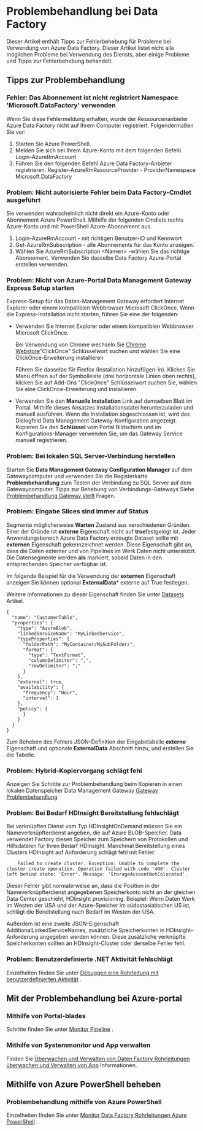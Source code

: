 <properties 
    pageTitle="Problembehandlung bei Azure Data Factory" 
    description="Informationen Sie zu Problemen mit Azure Data Factory." 
    services="data-factory" 
    documentationCenter="" 
    authors="spelluru" 
    manager="jhubbard" 
    editor="monicar"/>

<tags 
    ms.service="data-factory" 
    ms.workload="data-services" 
    ms.tgt_pltfrm="na" 
    ms.devlang="na" 
    ms.topic="article" 
    ms.date="08/31/2016" 
    ms.author="spelluru"/>

# <a name="troubleshoot-data-factory-issues"></a>Problembehandlung bei Data Factory
Dieser Artikel enthält Tipps zur Fehlerbehebung für Probleme bei Verwendung von Azure Data Factory. Dieser Artikel listet nicht alle möglichen Probleme bei Verwendung des Diensts, aber einige Probleme und Tipps zur Fehlerbehebung behandelt.   

## <a name="troubleshooting-tips"></a>Tipps zur Problembehandlung

### <a name="error-the-subscription-is-not-registered-to-use-namespace-microsoftdatafactory"></a>Fehler: Das Abonnement ist nicht registriert Namespace 'Microsoft.DataFactory' verwenden
Wenn Sie diese Fehlermeldung erhalten, wurde der Ressourcenanbieter Azure Data Factory nicht auf Ihrem Computer registriert. Folgendermaßen Sie vor: 

1. Starten Sie Azure PowerShell. 
2. Melden Sie sich bei Ihrem Azure-Konto mit dem folgenden Befehl.
        Login-AzureRmAccount 
3. Führen Sie den folgenden Befehl Azure Data Factory-Anbieter registrieren.
        Register-AzureRmResourceProvider - ProviderNamespace Microsoft.DataFactory

### <a name="problem-unauthorized-error-when-running-a-data-factory-cmdlet"></a>Problem: Nicht autorisierte Fehler beim Data Factory-Cmdlet ausgeführt
Sie verwenden wahrscheinlich nicht direkt ein Azure-Konto oder Abonnement Azure PowerShell. Mithilfe der folgenden Cmdlets rechts Azure-Konto und mit PowerShell Azure-Abonnement aus. 

1. Login-AzureRmAccount - mit richtigen Benutzer-ID und Kennwort
2. Get-AzureRmSubscription - alle Abonnements für das Konto anzeigen. 
3. Wählen Sie AzureRmSubscription &lt;Namen&gt; -wählen Sie das richtige Abonnement. Verwenden Sie dasselbe Data Factory Azure-Portal erstellen verwenden.

### <a name="problem-fail-to-launch-data-management-gateway-express-setup-from-azure-portal"></a>Problem: Nicht von Azure-Portal Data Management Gateway Express Setup starten
Express-Setup für das Daten-Management Gateway erfordert Internet Explorer oder einem kompatiblen Webbrowser Microsoft ClickOnce. Wenn die Express-Installation nicht starten, führen Sie eine der folgenden: 

- Verwenden Sie Internet Explorer oder einem kompatiblen Webbrowser Microsoft ClickOnce.

    Bei Verwendung von Chrome wechseln Sie [Chrome Webstore](https://chrome.google.com/webstore/)"ClickOnce" Schlüsselwort suchen und wählen Sie eine ClickOnce-Erweiterung installieren 
    
    Führen Sie dasselbe für Firefox (Installation hinzufügen-in). Klicken Sie Menü öffnen auf der Symbolleiste (drei horizontale Linien oben rechts), klicken Sie auf Add-Ons "ClickOnce" Schlüsselwort suchen Sie, wählen Sie eine ClickOnce-Erweiterung und installieren. 

- Verwenden Sie den **Manuelle Installation** Link auf demselben Blatt im Portal. Mithilfe dieses Ansatzes Installationsdatei herunterzuladen und manuell ausführen. Wenn die Installation abgeschlossen ist, wird das Dialogfeld Data Management Gateway-Konfiguration angezeigt. Kopieren Sie den **Schlüssel** vom Portal Bildschirm und im Konfigurations-Manager verwenden Sie, um das Gateway Service manuell registrieren.  

### <a name="problem-fail-to-connect-to-on-premises-sql-server"></a>Problem: Bei lokalen SQL Server-Verbindung herstellen 
Starten Sie **Data Management Gateway Configuration Manager** auf dem Gatewaycomputer und verwenden Sie die Registerkarte **Problembehandlung** zum Testen der Verbindung zu SQL Server auf dem Gatewaycomputer. Tipps zur Behebung von Verbindungs-Gateways Siehe [Problembehandlung Gateway stellt](data-factory-data-management-gateway.md#troubleshoot-gateway-issues) Fragen.   
 

### <a name="problem-input-slices-are-in-waiting-state-for-ever"></a>Problem: Eingabe Slices sind immer auf Status

Segmente möglicherweise **Warten** Zustand aus verschiedenen Gründen. Einer der Gründe ist **externe** Eigenschaft nicht auf **true**festgelegt ist. Jeder Anwendungsbereich Azure Data Factory erzeugte Dataset sollte mit **externen** Eigenschaft gekennzeichnet werden. Diese Eigenschaft gibt an, dass die Daten externer und von Pipelines im Werk Daten nicht unterstützt. Die Datensegmente werden **als** markiert, sobald Daten in den entsprechenden Speicher verfügbar ist. 

Im folgende Beispiel für die Verwendung der **externen** Eigenschaft anzeigen Sie können optional **ExternalData*** externe auf True festlegen.

Weitere Informationen zu dieser Eigenschaft finden Sie unter [Datasets](data-factory-create-datasets.md) Artikel.
    
    {
      "name": "CustomerTable",
      "properties": {
        "type": "AzureBlob",
        "linkedServiceName": "MyLinkedService",
        "typeProperties": {
          "folderPath": "MyContainer/MySubFolder/",
          "format": {
            "type": "TextFormat",
            "columnDelimiter": ",",
            "rowDelimiter": ";"
          }
        },
        "external": true,
        "availability": {
          "frequency": "Hour",
          "interval": 1
        },
        "policy": {
          }
        }
      }
    }

Zum Beheben des Fehlers JSON-Definition der Eingabetabelle **externe** Eigenschaft und optionale **ExternalData** Abschnitt hinzu, und erstellen Sie die Tabelle. 

### <a name="problem-hybrid-copy-operation-fails"></a>Problem: Hybrid-Kopiervorgang schlägt fehl
Anzeigen Sie Schritte zur Problembehandlung beim Kopieren in einen lokalen Datenspeicher Data Management Gateway [Gateway Problembehandlung](data-factory-data-management-gateway.md#troubleshoot-gateway-issues) 

### <a name="problem-on-demand-hdinsight-provisioning-fails"></a>Problem: Bei Bedarf HDInsight Bereitstellung fehlschlägt
Bei verknüpften Dienst vom Typ HDInsightOnDemand müssen Sie ein Nameverknüpfterdienst angeben, die auf Azure BLOB-Speicher. Data verwendet Factory diesen Speicher zum Speichern von Protokollen und Hilfsdateien für Ihren Bedarf HDInsight.  Manchmal Bereitstellung eines Clusters HDInsight auf Anforderung schlägt fehl mit Fehler:

        Failed to create cluster. Exception: Unable to complete the cluster create operation. Operation failed with code '400'. Cluster left behind state: 'Error'. Message: 'StorageAccountNotColocated'.

Dieser Fehler gibt normalerweise an, dass die Position in der Nameverknüpfterdienst angegebenen Speicherkonto nicht an der gleichen Data Center geschieht, HDInsight provisioning. Beispiel: Wenn Daten Werk im Westen der USA und der Azure-Speicher im südostasiatischen US ist, schlägt die Bereitstellung nach Bedarf im Westen der USA.

Außerdem ist eine zweite JSON-Eigenschaft AdditionalLinkedServiceNames, zusätzliche Speicherkonten in HDInsight-Anforderung angegeben werden können. Diese zusätzliche verknüpfte Speicherkonten sollten an HDInsight-Cluster oder derselbe Fehler fehl.

### <a name="problem-custom-net-activity-fails"></a>Problem: Benutzerdefinierte .NET Aktivität fehlschlägt
Einzelheiten finden Sie unter [Debuggen eine Rohrleitung mit benutzerdefinierten Aktivität](data-factory-use-custom-activities.md#debug-the-pipeline) . 

## <a name="use-azure-portal-to-troubleshoot"></a>Mit der Problembehandlung bei Azure-portal 

### <a name="using-portal-blades"></a>Mithilfe von Portal-blades
Schritte finden Sie unter [Monitor Pipeline](data-factory-build-your-first-pipeline-using-editor.md#monitor-pipeline) . 

### <a name="using-monitor-and-manage-app"></a>Mithilfe von Systemmonitor und App verwalten
Finden Sie [Überwachen und Verwalten von Daten Factory Rohrleitungen überwachen und Verwalten von App](data-factory-monitor-manage-app.md) Informationen. 

## <a name="use-azure-powershell-to-troubleshoot"></a>Mithilfe von Azure PowerShell beheben

### <a name="use-azure-powershell-to-troubleshoot-an-error"></a>Problembehandlung mithilfe von Azure PowerShell  
Einzelheiten finden Sie unter [Monitor Data Factory Rohrleitungen Azure PowerShell](data-factory-build-your-first-pipeline-using-powershell.md#monitor-pipeline) . 


[adfgetstarted]: data-factory-copy-data-from-azure-blob-storage-to-sql-database.md
[use-custom-activities]: data-factory-use-custom-activities.md
[troubleshoot]: data-factory-troubleshoot.md
[developer-reference]: http://go.microsoft.com/fwlink/?LinkId=516908
[cmdlet-reference]: http://go.microsoft.com/fwlink/?LinkId=517456
[json-scripting-reference]: http://go.microsoft.com/fwlink/?LinkId=516971

[azure-portal]: https://portal.azure.com/

[image-data-factory-troubleshoot-with-error-link]: ./media/data-factory-troubleshoot/DataFactoryWithErrorLink.png

[image-data-factory-troubleshoot-datasets-with-errors-blade]: ./media/data-factory-troubleshoot/DatasetsWithErrorsBlade.png

[image-data-factory-troubleshoot-table-blade-with-problem-slices]: ./media/data-factory-troubleshoot/TableBladeWithProblemSlices.png

[image-data-factory-troubleshoot-activity-run-with-error]: ./media/data-factory-troubleshoot/ActivityRunDetailsWithError.png

[image-data-factory-troubleshoot-dataslice-blade-with-active-runs]: ./media/data-factory-troubleshoot/DataSliceBladeWithActivityRuns.png

[image-data-factory-troubleshoot-walkthrough2-with-errors-link]: ./media/data-factory-troubleshoot/Walkthrough2WithErrorsLink.png

[image-data-factory-troubleshoot-walkthrough2-datasets-with-errors]: ./media/data-factory-troubleshoot/Walkthrough2DataSetsWithErrors.png

[image-data-factory-troubleshoot-walkthrough2-table-with-problem-slices]: ./media/data-factory-troubleshoot/Walkthrough2TableProblemSlices.png

[image-data-factory-troubleshoot-walkthrough2-slice-activity-runs]: ./media/data-factory-troubleshoot/Walkthrough2DataSliceActivityRuns.png

[image-data-factory-troubleshoot-activity-run-details]: ./media/data-factory-troubleshoot/Walkthrough2ActivityRunDetails.png
 